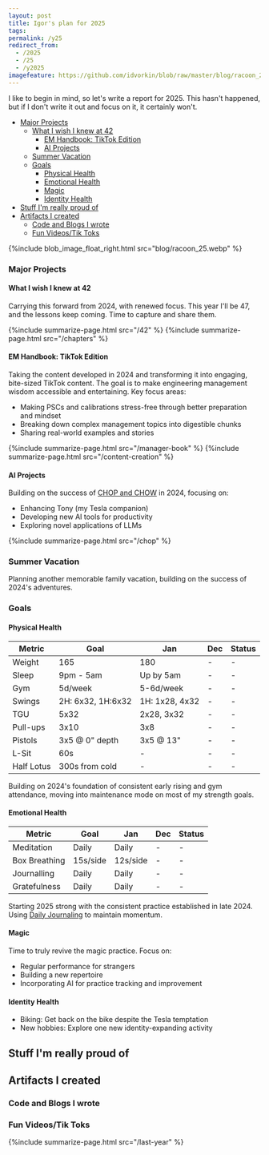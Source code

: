 ```yaml
---
layout: post
title: Igor's plan for 2025
tags:
permalink: /y25
redirect_from:
  - /2025
  - /25
  - /y2025
imagefeature: https://github.com/idvorkin/blob/raw/master/blog/racoon_25.webp
---
```


I like to begin in mind, so let's write a report for 2025. This hasn't happened, but if I don't write it out and focus on it, it certainly won't.

<!-- prettier-ignore-start -->
<!-- vim-markdown-toc-start -->

- [Major Projects](#major-projects)
  - [What I wish I knew at 42](#what-i-wish-i-knew-at-42)
    - [EM Handbook: TikTok Edition](#em-handbook-tiktok-edition)
    - [AI Projects](#ai-projects)
  - [Summer Vacation](#summer-vacation)
  - [Goals](#goals)
    - [Physical Health](#physical-health)
    - [Emotional Health](#emotional-health)
    - [Magic](#magic)
    - [Identity Health](#identity-health)
- [Stuff I'm really proud of](#stuff-im-really-proud-of)
- [Artifacts I created](#artifacts-i-created)
  - [Code and Blogs I wrote](#code-and-blogs-i-wrote)
  - [Fun Videos/Tik Toks](#fun-videostik-toks)

<!-- vim-markdown-toc-end -->
  <!-- prettier-ignore-end -->

{%include blob_image_float_right.html src="blog/racoon_25.webp" %}

### Major Projects

#### What I wish I knew at 42

Carrying this forward from 2024, with renewed focus. This year I'll be 47, and the lessons keep coming. Time to capture and share them.

{%include summarize-page.html src="/42" %}
{%include summarize-page.html src="/chapters" %}

#### EM Handbook: TikTok Edition

Taking the content developed in 2024 and transforming it into engaging, bite-sized TikTok content. The goal is to make engineering management wisdom accessible and entertaining. Key focus areas:

- Making PSCs and calibrations stress-free through better preparation and mindset
- Breaking down complex management topics into digestible chunks
- Sharing real-world examples and stories

{%include summarize-page.html src="/manager-book" %}
{%include summarize-page.html src="/content-creation" %}

#### AI Projects

Building on the success of [CHOP and CHOW](/chop) in 2024, focusing on:

- Enhancing Tony (my Tesla companion)
- Developing new AI tools for productivity
- Exploring novel applications of LLMs

{%include summarize-page.html src="/chop" %}

### Summer Vacation

Planning another memorable family vacation, building on the success of 2024's adventures.

### Goals

#### Physical Health

| Metric     | Goal              | Jan            | Dec | Status |
| ---------- | ----------------- | -------------- | --- | ------ |
| Weight     | 165               | 180            | -   | -      |
| Sleep      | 9pm - 5am         | Up by 5am      | -   | -      |
| Gym        | 5d/week           | 5-6d/week      | -   | -      |
| Swings     | 2H: 6x32, 1H:6x32 | 1H: 1x28, 4x32 | -   | -      |
| TGU        | 5x32              | 2x28, 3x32     | -   | -      |
| Pull-ups   | 3x10              | 3x8            | -   | -      |
| Pistols    | 3x5 @ 0" depth    | 3x5 @ 13"      | -   | -      |
| L-Sit      | 60s               | -              | -   | -      |
| Half Lotus | 300s from cold    | -              | -   | -      |

Building on 2024's foundation of consistent early rising and gym attendance, moving into maintenance mode on most of my strength goals.

#### Emotional Health

| Metric        | Goal     | Jan      | Dec | Status |
| ------------- | -------- | -------- | --- | ------ |
| Meditation    | Daily    | Daily    | -   | -      |
| Box Breathing | 15s/side | 12s/side | -   | -      |
| Journalling   | Daily    | Daily    | -   | -      |
| Gratefulness  | Daily    | Daily    | -   | -      |

Starting 2025 strong with the consistent practice established in late 2024. Using [Daily Journaling](/process-journal) to maintain momentum.

#### Magic

Time to truly revive the magic practice. Focus on:

- Regular performance for strangers
- Building a new repertoire
- Incorporating AI for practice tracking and improvement

#### Identity Health

- Biking: Get back on the bike despite the Tesla temptation
- New hobbies: Explore one new identity-expanding activity

## Stuff I'm really proud of

## Artifacts I created

### Code and Blogs I wrote

### Fun Videos/Tik Toks

{%include summarize-page.html src="/last-year" %}
